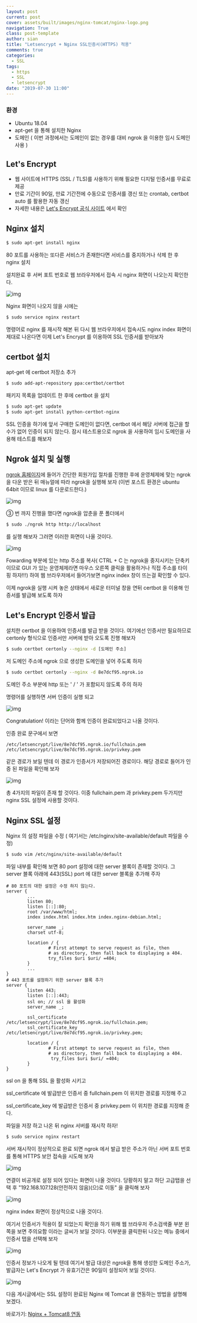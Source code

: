 ```yaml
---
layout: post
current: post
cover: assets/built/images/nginx-tomcat/nginx-logo.png
navigation: True
class: post-template
author: sian
title: "Letsencrypt + Nginx SSL인증서(HTTPS) 적용"
comments: true
categories:
  - SSL
tags:
  - https
  - SSL
  - letsencrypt
date: "2019-07-30 11:00"
---
```

### 환경

- Ubuntu 18.04
- apt-get 을 통해 설치한 Nginx
- 도메인 ( 이번 과정에서는 도메인이 없는 경우를 대비 ngrok 을 이용한 임시 도메인 사용 )

## Let's Encrypt

- 웹 사이트에 HTTPS (SSL / TLS)를 사용하기 위해 필요한 디지털 인증서를 무료로 제공
- 만료 기간이 90일, 만료 기간전에 수동으로 인증서를 갱신 또는 crontab, certbot auto 를 활용한 자동 갱신
- 자세한 내용은  [ Let's Encrypt 공식 사이트](https://letsencrypt.org/about/) 에서 확인

## Nginx 설치

~~~bash
$ sudo apt-get install nginx
~~~

80 포트를 사용하는 또다른 서비스가 존재한다면 서비스를 중지하거나 삭제 한 후 nginx 설치

설치완료 후 서버  포트 번호로 웹 브라우저에서 접속 시 nginx 화면이 나오는지 확인한다. 

![img](\assets\built\images\letsencrypt\start-nginx.jpg)

Nginx 화면이 나오지 않을 시에는

~~~bash
$ sudo service nginx restart
~~~

명령어로 nginx 를 재시작 해본 뒤 다시 웹 브라우저에서 접속시도 nginx index 화면이 제대로 나온다면 이제 Let's Encrypt 를 이용하여 SSL 인증서를 받아보자

## certbot  설치

apt-get 에 certbot 저장소 추가

~~~bash
$ sudo add-apt-repository ppa:certbot/certbot
~~~

패키지 목록을 업데이트 한 후에 certbot 을 설치

~~~bash
$ sudo apt-get update
$ sudo apt-get install python-certbot-nginx
~~~



SSL 인증을 하기에 앞서 구매한 도메인이 없다면, certbot 에서 해당 서버에 접근을 할 수가 없어 인증이 되지 않는다. 잠시 테스트용으로 ngrok 을 사용하여 임시 도메인을 사용해 테스트를 해보자

## Ngrok 설치 및 실행 

 [ngrok 홈페이지](https://dashboard.ngrok.com/get-started)에 들어가 간단한 회원가입 절차를 진행한 후에 운영체제에 맞는 ngrok 을 다운 받은 뒤 매뉴얼에 따라 ngrok을 실행해 보자 (이번 포스트 환경은 ubuntu 64bit 이므로 linux 를 다운로드한다.) 

![img](\assets\built\images\letsencrypt\download-ngrok.jpg)

③ 번 까지 진행을 했다면 ngrok을 압춘을 푼 폴더에서 

~~~bash
$ sudo ./ngrok http http://localhost
~~~

를 실행 해보자 그러면 이러한 화면이 나올 것이다. 

![img](\assets\built\images\letsencrypt\exec-ngrok.jpg)

Fowarding 부분에 있는 http 주소를 복사( CTRL + C 는 ngrok을 중지시키는 단축키이므로 GUI 가 있는 운영체제라면 마우스 오른쪽 클릭을 활용하거나 직접 주소를 타이핑 하자!!!) 하여 웹 브라우저에서 들어가보면 nginx index 창이 뜨는걸 확인할 수 있다. 

이제 ngrok을 실행 시켜 놓은 상태에서 새로운 터미널 창을 연뒤 certbot 을 이용해 인증서를 발급해 보도록 하자

## Let's Encrypt 인증서 발급

설치한 certbot 을 이용하여 인증서를 발급 받을 것이다. 여기에선 인증서만 필요하므로 certonly 형식으로 인증서만 서버에 받아 오도록 진행 해보자

~~~bash
$ sudo certbot certonly --nginx -d [도메인 주소]
~~~

저 도메인 주소에 ngrok 으로 생성한 도메인을 넣어 주도록 하자 

~~~bash
$ sudo certbot certonly --nginx -d 8e7dcf95.ngrok.io
~~~

도메인 주소 부분에 http 또는 ' / ' 가 포함되지 않도록 주의 하자

명령어를 실행하면 서버 인증이 실행 되고 

![img](\assets\built\images\letsencrypt\ssl-certbot.jpg)

Congratulation! 이라는 단어와 함께 인증이 완료되었다고 나올 것이다. 

인증 완료 문구에서 보면 

~~~shell
/etc/letsencrypt/live/8e7dcf95.ngrok.io/fullchain.pem
/etc/letsencrypt/live/8e7dcf95.ngrok.io/privkey.pem
~~~

같은 경로가 보일 텐데 이 경로가 인증서가 저장되어진 경로이다. 해당 경로로 들어가 인증 된 파일을 확인해 보자

![img](\assets\built\images\letsencrypt\certfile.jpg)

총 4가지의 파일이 존재 할 것이다. 이중 fullchain.pem 과 privkey.pem 두가지만 nginx SSL 설정에 사용할 것이다. 

## Nginx SSL 설정

Nginx 의 설정 파일을 수정 ( 여기서는 /etc/nginx/site-available/default 파일을 수정)

~~~bash
$ sudo vim /etc/nginx/site-available/default
~~~

파일 내부를 확인해 보면 80 port 설정에 대한 server 블록이 존재할 것이다. 그 server 블록 아래에 443(SSL) port 에 대한 server 블록을 추가해 주자 

~~~shell
# 80 포트의 대한 설정은 수정 하지 않는다. 
server {
	    ...
        listen 80;
        listen [::]:80;
        root /var/www/html;
        index index.html index.htm index.nginx-debian.html;

        server_name _;
        charset utf-8;

        location / {
                # First attempt to serve request as file, then
                # as directory, then fall back to displaying a 404.
                try_files $uri $uri/ =404;
        }
        ...
}
# 443 포트를 설정하기 위한 server 블록 추가
server {
        listen 443;
        listen [::]:443;
        ssl on; // ssl 을 활성화
        server_name _;

        ssl_certificate /etc/letsencrypt/live/8e7dcf95.ngrok.io/fullchain.pem;
        ssl_certificate_key /etc/letsencrypt/live/8e7dcf95.ngrok.io/privkey.pem;

        location / {
                # First attempt to serve request as file, then
                # as directory, then fall back to displaying a 404.
                 try_files $uri $uri/ =404;             
        }
}
~~~

ssl on 을 통해 SSL 을 활성화 시키고 

ssl_certificate 에 발급받은 인증서 중 fullchain.pem 이 위치한 경로를 지정해 주고 

ssl_certificate_key 에 발급받은 인증서 중 privkey.pem 이 위치한 경로를 지정해 준다.

파일을 저장 하고 나온 뒤 nginx 서버를 재시작 하자!

~~~bash
$ sudo service nginx restart
~~~

서버 재시작이 정상적으로 완료 되면 ngrok 에서 발급 받은 주소가 아닌 서버 포트 번호를 통해 HTTPS 보안 접속을 시도해 보자 

![img](\assets\built\images\letsencrypt\connect-https-port.jpg)

연결이 비공개로 설정 되어 있다는 화면이 나올 것이다. 당황하지 말고 하단 고급탭을 선택 후 "192.168.107.128(안전하지 않음)(으)로 이동" 을 클릭해 보자 

![img](\assets\built\images\letsencrypt\connect-https-port-result.jpg)

nginx index 화면이 정상적으로 나올 것이다. 

여기서 인증서가 적용이 잘 되었는지 확인을 하기 위해 웹 브라우저 주소검색줄 부분 왼쪽을 보면 주의요함 이라는 글씨가 보일 것이다. 이부분을 클릭한뒤 나오는 메뉴 중에서 인증서 탭을 선택해 보자 

![img](\assets\built\images\letsencrypt\check-cert.jpg)

인증서 정보가 나오게 될 텐데 여기서 발급 대상은 ngrok을 통해 생성한 도메인 주소가, 발급자는 Let's Encrypt 가 유효기간은 90일이 설정되어 보일 것이다. 

 ![img](\assets\built\images\letsencrypt\check-cert2.jpg)



다음 게시글에서는 SSL 설정이 완료된 Nginx 에 Tomcat 을 연동하는 방법을 설명해 보겠다.

바로가기: [Nginx + Tomcat8 연동](https://sianlab.github.io/ssl/ssl-nginx-tomcat/)